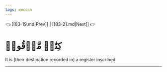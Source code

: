 ```yaml
---
tags: meccan
---
```


👈 [[83-19.md|Prev]] | [[83-21.md|Next]] 👉

# كِتَٰبٞ مَّرۡقُومٞ

It is [their destination recorded in] a register inscribed

---

